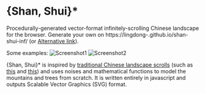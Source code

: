 # {Shan, Shui}*
Procedurally-generated vector-format infinitely-scrolling Chinese landscape for the browser.
Generate your own on https://lingdong-.github.io/shan-shui-inf/ (or [Alternative link](https://shan-shui-inf.glitch.me)).

Some examples:
![Screenshot1](/screenshots/screen001.jpg?raw=true "")
![Screenshot2](/screenshots/screen002.jpg?raw=true "")

{Shan, Shui}\* is inspired by [traditional Chinese landscape scrolls](https://en.wikipedia.org/wiki/Shan_shui) (such as [this](https://en.wikipedia.org/wiki/Dwelling_in_the_Fuchun_Mountains) and [this](https://en.wikipedia.org/wiki/Wang_Ximeng)) and uses noises and mathematical functions to model the mountains and trees from scratch. It is written entirely in javascript and outputs Scalable Vector Graphics (SVG) format.
